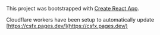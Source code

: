 This project was bootstrapped with [Create React App](https://github.com/facebook/create-react-app).

Cloudflare workers have been setup to automatically update [https://csfx.pages.dev/](https://csfx.pages.dev/)

